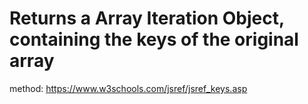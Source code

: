 # Returns a Array Iteration Object, containing the keys of the original array

method: https://www.w3schools.com/jsref/jsref_keys.asp